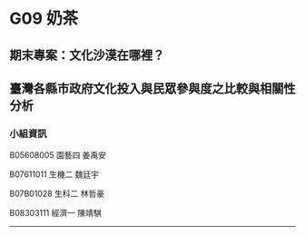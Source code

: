 G09 奶茶
======================

## 期末專案：文化沙漠在哪裡？

## 臺灣各縣市政府文化投入與民眾參與度之比較與相關性分析


### 小組資訊

B05608005 園藝四 姜禹安

B07611011 生機二 魏廷宇

B07B01028 生科二 林哲豪

B08303111 經濟一 陳靖騏

----
